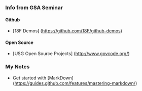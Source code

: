 ### Info from GSA Seminar

#### Github
* [18F Demos] (https://github.com/18F/github-demos)

#### Open Source
* [USG Open Source Projects] (http://www.govcode.org/)


### My Notes
* Get started with [MarkDown] (https://guides.github.com/features/mastering-markdown/)

